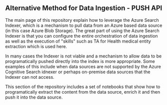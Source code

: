 ## Alternative Method for Data Ingestion - PUSH API

The main page of this repository explain how to leverage the Azure Search Indexer, which is a mechanism to pull data from an Azure based data source (in this case Azure Blob Storage).  The great part of using the Azure Search Indexer is that you can configure the entire orchestration of data ingestion as well as the execution of "skills" such as TA for Health medical entity extraction which is used here.  

In many cases the Indexer is not viable and a mechanism to allow data to be programatically pushed directly into the index is more appropriate.  Some examples of this include when data sources are not supported by the Azure Cognitive Search idnexer or perhaps on-premise data sources that the Indexer can not access.  

This section of the repository includes a set of notebooks that show how to programatically extract the content from the data source, enrich it and then push it into the data source.

